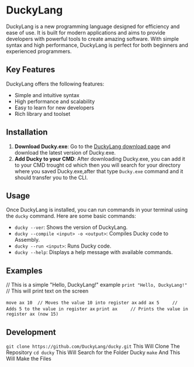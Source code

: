 # DuckyLang

DuckyLang is a new programming language designed for efficiency and ease of use. It is built for modern applications and aims to provide developers with powerful tools to create amazing software. With simple syntax and high performance, DuckyLang is perfect for both beginners and experienced programmers.

## Key Features

DuckyLang offers the following features:

- Simple and intuitive syntax
- High performance and scalability
- Easy to learn for new developers
- Rich library and toolset

## Installation

1. **Download Ducky.exe**: Go to the [DuckyLang download page](https://duckylang.github.io/) and download the latest version of Ducky.exe.
2. **Add Ducky to your CMD**: After downloading Ducky.exe, you can add it to your CMD trought cd which then you will search for your directory where you saved Ducky.exe,after that type `Ducky.exe` command and it should transfer you to the CLI.

## Usage

Once DuckyLang is installed, you can run commands in your terminal using the `ducky` command. Here are some basic commands:

- `ducky --ver`: Shows the version of DuckyLang.
- `ducky --compile <input> -o <output>`: Compiles Ducky code to Assembly.
- `ducky --run <input>`: Runs Ducky code.
- `ducky --help`: Displays a help message with available commands.

## Examples 
// This is a simple "Hello, DuckyLang!" example
`print "Hello, DuckyLang!"`  // This will print text on the screen

`move ax 10  // Moves the value 10 into register ax`
`add ax 5     // Adds 5 to the value in register ax`
`print ax     // Prints the value in register ax (now 15)`

## Development 
`git clone https://github.com/DuckyLang/ducky.git` This Will Clone The Repository
`cd ducky` This Will Search for the Folder Ducky
`make` And This Will Make the Files

